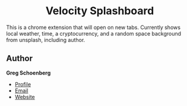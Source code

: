 <h1 align="center">Velocity Splashboard</h1>

<p>This is a chrome extension that will open on new tabs.
Currently shows local weather, time, a cryptocurrency, and a random space
background from unsplash, including author.
</p>


## Author

**Greg Schoenberg**

- [Profile](https://github.com/GregNicholas "Greg Schoenberg")
- [Email](mailto:gregschoenberg@gmail.com?subject=Hi "Hi!")
- [Website](https://gregschoenberg.com "Welcome")

